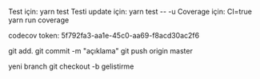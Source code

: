 Test için: yarn test
Testi update için: yarn test -- -u
Coverage için: CI=true yarn run coverage

codecov token: 5f792fa3-aa1e-45c0-aa69-f8acd30ac2f6

git add.
git commit -m "açıklama"
git push origin master


yeni branch git checkout -b gelistirme 